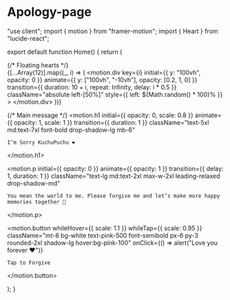 # Apology-page
"use client"; import { motion } from "framer-motion"; import { Heart } from "lucide-react";

export default function Home() { return ( <main className="flex flex-col items-center justify-center min-h-screen bg-gradient-to-br from-pink-400 via-red-300 to-rose-500 text-white p-6 text-center"> {/* Floating hearts */} <div className="absolute inset-0 overflow-hidden pointer-events-none"> {[...Array(12)].map((_, i) => ( <motion.div key={i} initial={{ y: "100vh", opacity: 0 }} animate={{ y: ["100vh", "-10vh"], opacity: [0.2, 1, 0] }} transition={{ duration: 10 + i, repeat: Infinity, delay: i * 0.5 }} className="absolute left-[50%]" style={{ left: ${Math.random() * 100}% }} > <Heart className="w-6 h-6 text-pink-200" /> </motion.div> ))} </div>

{/* Main message */}
  <motion.h1
    initial={{ opacity: 0, scale: 0.8 }}
    animate={{ opacity: 1, scale: 1 }}
    transition={{ duration: 1 }}
    className="text-5xl md:text-7xl font-bold drop-shadow-lg mb-6"
  >
    I’m Sorry KuchuPuchu ❤️
  </motion.h1>

  <motion.p
    initial={{ opacity: 0 }}
    animate={{ opacity: 1 }}
    transition={{ delay: 1, duration: 1 }}
    className="text-lg md:text-2xl max-w-2xl leading-relaxed drop-shadow-md"
  >
    You mean the world to me. Please forgive me and let’s make more happy
    memories together 🌸
  </motion.p>

  <motion.button
    whileHover={{ scale: 1.1 }}
    whileTap={{ scale: 0.95 }}
    className="mt-8 bg-white text-pink-500 font-semibold px-6 py-3 rounded-2xl shadow-lg hover:bg-pink-100"
    onClick={() => alert("Love you forever ❤️")}
  >
    Tap to Forgive
  </motion.button>
</main>

); }


